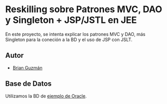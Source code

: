 # Reskilling sobre Patrones MVC, DAO y Singleton + JSP/JSTL en JEE

En este proyecto, se intenta explicar los patrones MVC y DAO, más Singleton para la coneción a la BD y el uso de JSP con JSLT.

## Autor
- [Brian Guzmán](https://github.com/bguzmanm)

## Base de Datos
Utilizamos la BD de [ejemplo de Oracle](https://www.oracletutorial.com/getting-started/oracle-sample-database).
